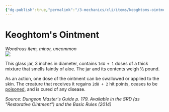 ```yaml
---
{"dg-publish":true,"permalink":"/3-mechanics/cli/items/keoghtoms-ointment/","tags":["ttrpg-cli/compendium/src/5e/dmg","ttrpg-cli/item/rarity/uncommon","ttrpg-cli/item/tier/minor"]}
---
```


# Keoghtom's Ointment
*Wondrous item, minor, uncommon*  
![](3-Mechanics/CLI/items/img/keoghtoms-ointment.webp#right)


This glass jar, 3 inches in diameter, contains `1d4 + 1` doses of a thick mixture that smells faintly of aloe. The jar and its contents weigh ½ pound.

As an action, one dose of the ointment can be swallowed or applied to the skin. The creature that receives it regains `2d8 + 2` hit points, ceases to be [poisoned](3-Mechanics/CLI/rules/conditions.md#Poisoned), and is cured of any disease.

*Source: Dungeon Master's Guide p. 179. Available in the <span title='Systems Reference Document (5.1)'>SRD</span> (as "Restorative Ointment") and the Basic Rules (2014)*